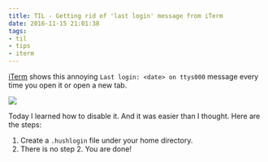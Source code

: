 ```yaml
---
title: TIL - Getting rid of 'last login' message from iTerm
date: 2016-11-15 21:01:38
tags:
- til
- tips
- iterm
---
```


[iTerm](https://www.iterm2.com/) shows this annoying `Last login: <date> on ttys000` message every time you open it or open a new tab.

<!--more-->

![](/images/iterm-hush.png)

Today I learned how to disable it. And it was easier than I thought. Here are the steps:

1. Create a `.hushlogin` file under your home directory.
2. There is no step 2. You are done!
